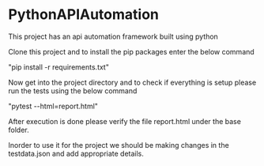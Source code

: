 # PythonAPIAutomation
This project has an api automation framework built using python

Clone this project and to install the pip packages enter the below command 

"pip install -r requirements.txt"

Now get into the project directory and to check if everything is setup please run the tests using the below command

"pytest  --html=report.html"

After execution is done please verify the file report.html under the base folder.

Inorder to use it for the project we should be making changes in the testdata.json and add appropriate details. 
